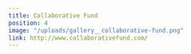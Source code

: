 ```yaml
---
title: Collaborative Fund
position: 4
image: "/uploads/gallery__collaborative-fund.png"
link: http://www.collaborativefund.com/
---
```



